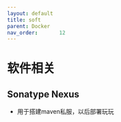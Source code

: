```yaml
---
layout: default
title: soft
parent: Docker
nav_order:       12
---
```


# 软件相关

## Sonatype Nexus

- 用于搭建maven私服，以后部署玩玩
  
